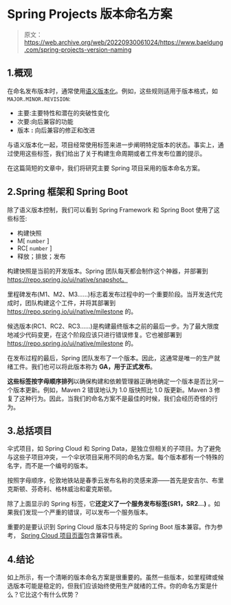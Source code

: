 # Spring Projects 版本命名方案

> 原文：<https://web.archive.org/web/20220930061024/https://www.baeldung.com/spring-projects-version-naming>

## 1.概观

在命名发布版本时，通常使用[语义版本化](/web/20221208143841/https://www.baeldung.com/cs/semantic-versioning)。例如，这些规则适用于版本格式，如`MAJOR.MINOR.REVISION`:

*   主要:主要特性和潜在的突破性变化
*   次要:向后兼容的功能
*   版本 **:** 向后兼容的修正和改进

与语义版本化一起，项目经常使用标签来进一步阐明特定版本的状态。事实上，通过使用这些标签，我们给出了关于构建生命周期或者工件发布位置的提示。

在这篇简短的文章中，我们将研究主要 Spring 项目采用的版本命名方案。

## 2.Spring 框架和 Spring Boot

除了语义版本控制，我们可以看到 Spring Framework 和 Spring Boot 使用了这些标签:

*   构建快照
*   M[ `number` ]
*   RC[ `number` ]
*   释放；排放；发布

构建快照是当前的开发版本。Spring 团队每天都会制作这个神器，并部署到 https://repo.spring.io/ui/native/snapshot。

里程碑发布(M1、M2、M3……)标志着发布过程中的一个重要阶段。当开发迭代完成时，团队构建这个工件，并将其部署到 https://repo.spring.io/ui/native/milestone 的。

候选版本(RC1、RC2、RC3……)是构建最终版本之前的最后一步。为了最大限度地减少代码变更，在这个阶段应该只进行错误修复。它也被部署到 https://repo.spring.io/ui/native/milestone 的。

在发布过程的最后，Spring 团队发布了一个版本。因此，这通常是唯一的生产就绪工件。我们也可以将此版本称为 **GA，用于正式发布**。

**这些标签按字母顺序排列**以确保构建和依赖管理器正确地确定一个版本是否比另一个版本更新。例如，Maven 2 错误地认为 1.0 版快照比 1.0 版更新。Maven 3 修复了这种行为。因此，当我们的命名方案不是最佳的时候，我们会经历奇怪的行为。

## 3.总括项目

伞式项目，如 Spring Cloud 和 Spring Data，是独立但相关的子项目。为了避免与这些子项目冲突，一个伞状项目采用不同的命名方案。每个版本都有一个特殊的名字，而不是一个编号的版本。

按照字母顺序，伦敦地铁站是春季云发布名称的灵感来源——首先是安吉尔、布里克斯顿、芬奇利、格林威治和霍克斯顿。

除了上面显示的 Spring 标签，它**还定义了一个服务发布标签(SR1，SR2…)** 。如果我们发现一个严重的错误，可以发布一个服务版本。

重要的是要认识到 Spring Cloud 版本只与特定的 Spring Boot 版本兼容。作为参考， [Spring Cloud 项目页面](https://web.archive.org/web/20221208143841/https://spring.io/projects/spring-cloud)包含兼容性表。

## 4.结论

如上所示，有一个清晰的版本命名方案是很重要的。虽然一些版本，如里程碑或候选版本可能是稳定的，但我们应该始终使用生产就绪的工件。你的命名方案是什么？它比这个有什么优势？
